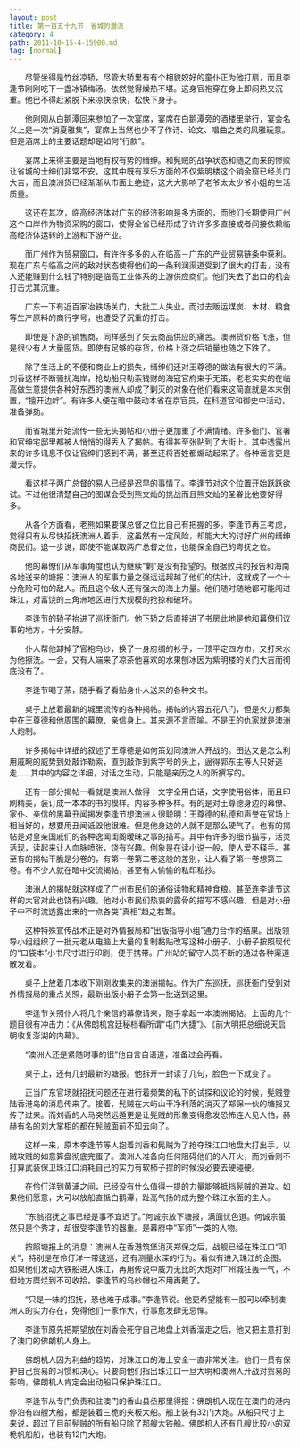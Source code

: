```yaml
---
layout: post
title: 第一百五十九节　省城的潜流
category: 4
path: 2011-10-15-4-15900.md
tag: [normal]
---
```


　　尽管坐得是竹丝凉轿，尽管大轿里有有个相貌姣好的童仆正为他打扇，而且李逢节刚刚吃下一盏冰镇梅汤。依然觉得燥热不堪。这身官袍穿在身上即闷热又沉重。他巴不得赶紧脱下来凉快凉快，松快下身子。

　　他刚刚从白鹅潭回来参加了一次宴席，宴席在白鹅潭旁的酒楼里举行，宴会名义上是一次“消夏雅集”，宴席上当然也少不了作诗、论文、唱曲之类的风雅玩意。但是酒席上的主要话题却是如何“行款”。

　　宴席上来得主要是当地有权有势的缙绅。和髡贼的战争状态和随之而来的惨败让省城的士绅们非常不安。这其中既有享乐方面的不仅紫明楼这个销金窟已经关门大吉，而且澳洲货已经渐渐从市面上绝迹，这大大影响了老爷太太少爷小姐的生活质量。

　　这还在其次，临高经济体对广东的经济影响是多方面的，而他们长期使用广州这个口岸作为物资采购的窗口，使得全省已经形成了许许多多直接或者间接依赖临高经济体运转的上游和下游产业。

　　而广州作为贸易窗口，有许许多多的人在临高－广东的产业贸易链条中获利。现在广东与临高之间的敌对状态使得他们的一条利润渠道受到了很大的打击，没有人还能赚到什么钱了特别是临高工业体系的上游供应商们。他们失去了出口的机会打击尤其沉重。

　　广东一下有近百家冶铁场关门，大批工人失业。而过去贩运煤炭、木材、粮食等生产原料的商行字号，也遭受了沉重的打击。

　　即使是下游的销售商，同样感到了失去商品供应的痛苦。澳洲货价格飞涨，但是很少有人大量囤货。即使有足够的存货，价格上涨之后销量也随之下跌了。

　　除了生活上的不便和商业上的损失，缙绅们还对王尊德的做法有很大的不满。刘香这样不断骚扰海岸，抢劫船只勒索钱财的海寇官府束手无策，老老实实的在临高做生意提供各种好东西的澳洲人却成了剿灭的对象在他们看来这简直就是本末倒置，“擅开边衅”。有许多人便在暗中鼓动本省在京官员，在科道官和御史中活动，准备弹劾。

　　而省城里开始流传一些无头揭帖和小册子更加重了不满情绪。许多衙门、官署和官绅宅邸里都被人悄悄的得丢入了揭帖。有得甚至张贴到了大街上。其中透露出来的许多讯息不仅让官绅们感到不满，甚至还将百姓都煽动起来了。各种谣言更是漫天传。

　　看这样子两广总督的易人已经是迟早的事情了。李逢节对这个位置开始跃跃欲试。不过他很清楚自己的图谋会受到熊文灿的挑战而且熊文灿的圣眷比他要好得多。

　　从各个方面看，老熊如果要谋总督之位比自己有把握的多。李逢节再三考虑，觉得只有从尽快招抚澳洲人着手，这虽然有一定风险，却能大大的讨好广州的缙绅商民们。退一步说，即使不能谋取两广总督之位，也能保全自己的粤抚之位。

　　他的幕僚们从军事角度也认为继续“剿”是没有指望的。根据败兵的报告和海南各地送来的塘报：澳洲人的军事力量之强远远超越了他们的估计，这就成了一个十分危险可怕的敌人。而且这个敌人还有强大的海上力量。他们随时随地都可能闯进珠江，对富饶的三角洲地区进行大规模的抢掠和破坏。

　　李逢节的轿子抬进了巡抚衙门。他下轿之后直接进了书房此地是他和幕僚们议事的地方，十分安静。

　　仆人帮他卸掉了官袍乌纱，换了一身府绸的衫子，一顶平定四方巾，又打来水为他擦洗。一会，又有人端来了凉茶他喜欢的水果刨冰因为紫明楼的关门大吉而彻底没有了。

　　李逢节喝了茶，随手看了看贴身仆人送来的各种文书。

　　桌子上放着最新的城里流传的各种揭帖。揭帖的内容五花八门，但是火力都集中在王尊德和他周围的幕僚、亲信身上。其来源不言而喻。不是王的仇家就是澳洲人炮制。

　　许多揭帖中详细的叙述了王尊德是如何策划同澳洲人开战的。田达又是怎么利用戚畹的威势到处敲诈勒索，直到敲诈到紫字号的头上，逼得郭东主等人只好逃走……其中的内容之详细，对话之生动，只能是亲历之人的所撰写的。

　　还有一部分揭帖一看就是澳洲人做得：文字全用白话，文字使用俗体，而且印刷精美，装订成一本本的书的模样。内容多种多样。有的是对王尊德身边的幕僚、家仆、亲信的黑幕丑闻揭发李逢节想澳洲人很聪明：王尊德的私德和声誉在官场上相当好的，想要用丑闻诋毁他很难。但是他身边的人就不是那么硬气了。也有的揭帖是对皇亲国戚们的各种逸闻闺阁暧昧之事的描写。其中有许多的细节描写，活灵活现，读起来让人血脉喷张，饶有兴趣。倒象是在读小说一般，使人爱不释手。甚至有的揭帖干脆是分卷的，有第一卷第二卷这般的差别，让人看了第一卷想第二卷。有不少人就在暗中交流揭帖，甚至有人偷偷的私印私抄。

　　澳洲人的揭帖就这样成了广州市民们的通俗读物和精神食粮。甚至连李逢节这样的大官对此也饶有兴趣。他对小市民们热衷的露骨的描写不感兴趣，但是对小册子中不时流透露出来的一点各类“真相”趋之若鹜。

　　这种特殊宣传战术正是对外情报局和“出版指导小组”通力合作的结果。出版领导小组组织了一批元老从电脑上大量的复制黏贴改写这种小册子。小册子按照现代的“口袋本”小书尺寸进行印刷，便于携带。广州站的留守人员不断的通过各种渠道散发着。

　　桌子上放着几本收下刚刚收集来的澳洲揭帖。作为广东巡抚，巡抚衙门受到对外情报局的重点关照，最新出版小册子会第一批送到这里。

　　李逢节关照仆人将几个亲信的幕僚请来，随手拿起一本澳洲揭帖。上面的几个题目很有冲击力：《从佛朗机宫廷秘档看所谓“屯门大捷”》、《前大明把总细说天启朝收复澎湖的内幕》。

　　“澳洲人还是紧随时事的很”他自言自语道，准备过会再看。

　　桌子上，还有几封最新的塘报。他拆开一封读了几句，脸色一下就变了。

　　正当广东官场就招抚问题还在进行着频繁的私下的试探和议论的时候，髡贼登陆香港岛的消息传来了。接着，髡贼在大屿山干净利落的消灭了郑保一伙的塘报又传了过来。而刘香的人马突然远遁更是让髡贼的形象变得愈发恐怖连人见人怕，赫赫有名的刘大掌柜的都在髡贼面前不知去向了。

　　这样一来，原本李逢节等人抱着刘香和髡贼为了抢夺珠江口地盘大打出手，以贼攻贼的如意算盘彻底完蛋了。澳洲人准备向任何阻碍他们的人开火，而刘香则不打算武装保卫珠江口消耗自己的实力有软柿子捏的时候没必要去硬碰硬。

　　在伶仃洋到黄浦之间，已经没有什么值得一提的力量能够抵挡髡贼的进攻。如果他们愿意，大可以放船直抵白鹅潭，趾高气扬的成为整个珠江水面的主人。

　　“东翁招抚之事已经是事不宜迟了。”何诚宗放下塘报，满面忧色道。何诚宗虽然只是个秀才，却很受李逢节的器重。是幕府中“军师”一类的人物。

　　按照塘报上的消息：澳洲人在香港筑堡消灭郑保之后，战舰已经在珠江口“叩关”，特别是在伶仃洋一带逡巡，还有测量水深的行为。看似有进入珠江的企图。如果他们发动大铁船进入珠江，再用传说中威力无比的大炮对广州城狂轰一气，不但地方糜烂到不可收拾，李逢节的乌纱帽也不用再戴了。

　　“只是一味的招抚，恐也难于成事。”李逢节说。他更希望能有一股可以牵制澳洲人的实力存在，免得他们一家作大，行事愈发肆无忌惮。

　　李逢节原先把期望放在刘香会死守自己地盘上刘香溜走之后，他又把主意打到了澳门的佛朗机人身上。

　　佛朗机人因为利益的趋势，对珠江口的海上安全一直非常关注。他们一贯有保护自己贸易的习惯和决心。只要向他们指出珠江口一旦大明和澳洲人开战对贸易的影响，佛朗机人肯定会出动船只保护珠江口。

　　李逢节从专门负责和驻澳门的香山县丞那里得报：佛朗机人现在在澳门的港内停泊有四艘大船，都是装着三桅的夹板大船。船上装有32门大炮。从船只尺寸上来说，超过了目前髡贼的所有船只除了那艘大铁船。佛朗机人还有几艘比较小的双桅帆船船，也装有12门大炮。
